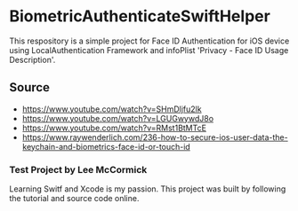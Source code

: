 # BiometricAuthenticateSwiftHelper
This respository is a simple project for Face ID Authentication for iOS device using LocalAuthentication Framework and infoPlist 'Privacy - Face ID Usage Description'.

## Source
- https://www.youtube.com/watch?v=SHmDljfu2lk
- https://www.youtube.com/watch?v=LGUGwywdJ8o
- https://www.youtube.com/watch?v=RMst1BtMTcE
- https://www.raywenderlich.com/236-how-to-secure-ios-user-data-the-keychain-and-biometrics-face-id-or-touch-id

### Test Project by Lee McCormick
Learning Switf and Xcode is my passion. This project was built by following the tutorial and source code online.
